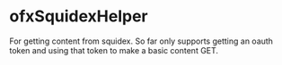 # ofxSquidexHelper

For getting content from squidex. So far only supports getting an oauth token and using that token to make a basic content GET.
